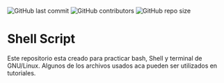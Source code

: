 ![GitHub last commit](https://img.shields.io/github/last-commit/angeljromero21/bashcomandos?color=%23229395&label=Last%20commit&logo=git&logoColor=%23fff&style=for-the-badge) ![GitHub contributors](https://img.shields.io/github/contributors/angeljromero21/bashcomandos?color=%237acbcd&logo=github&logoColor=%23fff&style=for-the-badge) ![GitHub repo size](https://img.shields.io/github/repo-size/angeljromero21/bashcomandos?color=%23229395&logo=github&logoColor=%23fff&style=for-the-badge)

# Shell Script
Este repositorio esta creado para practicar bash, Shell y terminal de GNU/Linux.
Algunos de los archivos usados aca pueden ser utilizados en tutoriales.